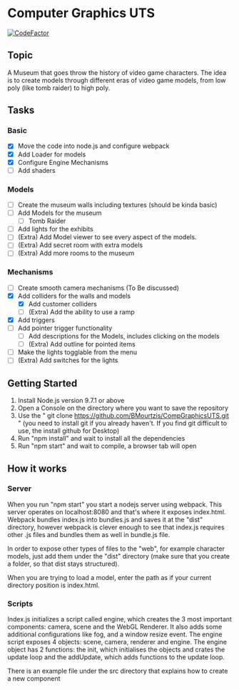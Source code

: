 # Computer Graphics UTS
[![CodeFactor](https://www.codefactor.io/repository/github/bmourtzis/compgraphicsuts/badge)](https://www.codefactor.io/repository/github/bmourtzis/compgraphicsuts)

## Topic
A Museum that goes throw the history of video game characters. The idea is to create models through different eras of video game models, from low poly (like tomb raider) to high poly.

## Tasks
### Basic
- [x] Move the code into node.js and configure webpack
- [x] Add Loader for models
- [x] Configure Engine Mechanisms
- [ ] Add shaders

### Models
- [ ] Create the museum walls including textures (should be kinda basic)
- [ ] Add Models for the museum
  - [ ] Tomb Raider
- [ ] Add lights for the exhibits
- [ ] (Extra) Add Model viewer to see every aspect of the models.
- [ ] (Extra) Add secret room with extra models
- [ ] (Extra) Add more rooms to the museum

### Mechanisms
- [ ] Create smooth camera mechanisms (To Be discussed)
- [x] Add colliders for the walls and models
  - [x] Add customer colliders
  - [ ] (Extra) Add the ability to use a ramp
- [x] Add triggers
- [ ] Add pointer trigger functionality
  - [ ] Add descriptions for the Models, includes clicking on the models
  - [ ] (Extra) Add outline for pointed items
- [ ] Make the lights togglable from the menu
- [ ] (Extra) Add switches for the lights

## Getting Started
1. Install Node.js version 9.7.1 or above
2. Open a Console on the directory where you want to save the repository
3. Use the " git clone https://github.com/BMourtzis/CompGraphicsUTS.git " (you need to install git if you already haven't. If you find git difficult to use, the install github for Desktop)
4. Run "npm install" and wait to install all the dependencies
5. Run "npm start" and wait to compile, a browser tab will open

## How it works

### Server
When you run "npm start" you start a nodejs server using webpack. This server operates on localhost:8080 and that's where it exposes index.html. Webpack bundles index.js into bundles.js and saves it at the "dist" directory, however  webpack is clever enough to see that index.js requires other .js files and bundles them as well in bundle.js file.

In order to expose other types of files to the "web", for example character models, just add them under the "dist" directory (make sure that you create a folder, so that dist stays structured).

When you are trying to load a model, enter the path as if your current directory position is index.html.

### Scripts
Index.js initializes a script called engine, which creates the 3 most important components: camera, scene and the WebGL Renderer. It also adds some additional configurations like fog, and a window resize event. The engine script exposes 4 objects: scene, camera, renderer and engine. The engine object has 2 functions: the init, which initialises the objects and crates the update loop and the addUpdate, which adds functions to the update loop.

There is an example file under the src directory that explains how to create a new component
